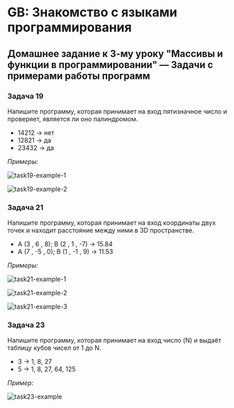 # GB: Знакомство с языками программирования

## Домашнее задание к 3-му уроку "Массивы и функции в программировании"  &mdash; Задачи с примерами работы программ

### Задача 19

Напишите программу, которая принимает на вход пятизначное число и проверяет, является ли оно палиндромом.

* 14212 -> нет
* 12821 -> да
* 23432 -> да

*Примеры:*

![task19-example-1](https://user-images.githubusercontent.com/109767480/184473185-02bef659-e5f8-4f7b-ad44-8691e7d70f2e.png)

![task19-example-2](https://user-images.githubusercontent.com/109767480/184473192-8a1ef5f8-fcc9-4610-9a1a-b83c25c7455a.png)

### Задача 21

Напишите программу, которая принимает на вход координаты двух точек и находит расстояние между ними в 3D пространстве.

* A (3 , 6 , 8); B (2 , 1 , -7) -> 15.84
* A (7 , -5 , 0); B (1 , -1 , 9) -> 11.53

*Примеры:*

![task21-example-1](https://user-images.githubusercontent.com/109767480/184473200-6148cb81-1547-44bf-8452-85c26ecabf8c.png)

![task21-example-2](https://user-images.githubusercontent.com/109767480/184473203-db4d5293-148c-42eb-bcc6-fd81d314020a.png)

![task21-example-3](https://user-images.githubusercontent.com/109767480/184473208-b2e0b33b-2fb0-43ca-953e-0e1e7e430ece.png)

### Задача 23

Напишите программу, которая принимает на вход число (N) и выдаёт таблицу кубов чисел от 1 до N.

* 3 -> 1, 8, 27
* 5 -> 1, 8, 27, 64, 125

*Пример:*

![task23-example](https://user-images.githubusercontent.com/109767480/184473212-d5a79fd4-5c7c-487b-9fee-a520fd10f9ca.png)
